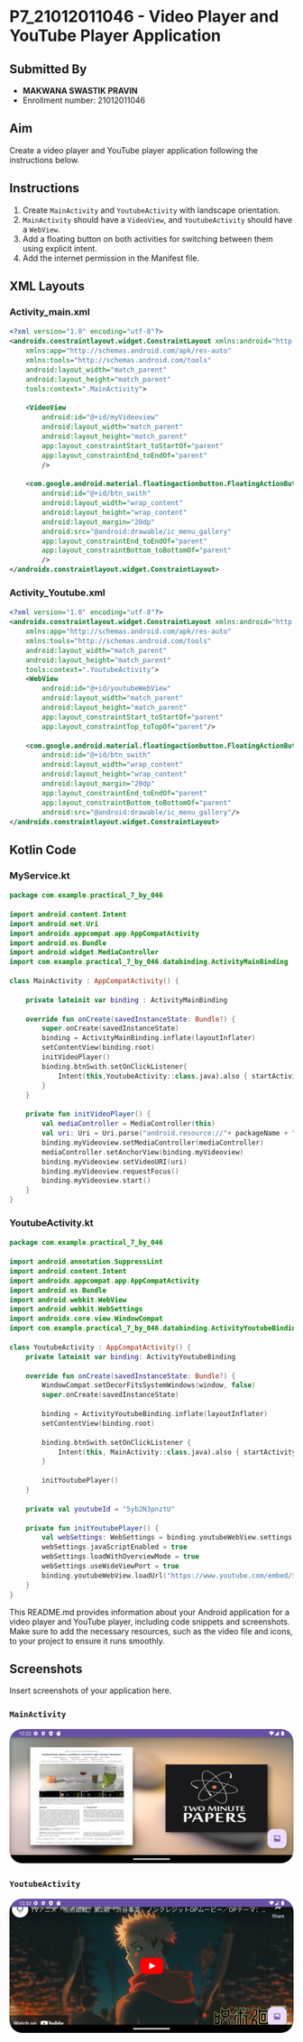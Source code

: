 # P7_21012011046 - Video Player and YouTube Player Application

## Submitted By
- **MAKWANA SWASTIK PRAVIN**
- Enrollment number: 21012011046

## Aim
Create a video player and YouTube player application following the instructions below.

## Instructions
1. Create `MainActivity` and `YoutubeActivity` with landscape orientation.
2. `MainActivity` should have a `VideoView`, and `YoutubeActivity` should have a `WebView`.
3. Add a floating button on both activities for switching between them using explicit intent.
4. Add the internet permission in the Manifest file.

## XML Layouts
### Activity_main.xml
```xml
<?xml version="1.0" encoding="utf-8"?>
<androidx.constraintlayout.widget.ConstraintLayout xmlns:android="http://schemas.android.com/apk/res/android"
    xmlns:app="http://schemas.android.com/apk/res-auto"
    xmlns:tools="http://schemas.android.com/tools"
    android:layout_width="match_parent"
    android:layout_height="match_parent"
    tools:context=".MainActivity">

    <VideoView
        android:id="@+id/myVideoview"
        android:layout_width="match_parent"
        android:layout_height="match_parent"
        app:layout_constraintStart_toStartOf="parent"
        app:layout_constraintEnd_toEndOf="parent"
        />

    <com.google.android.material.floatingactionbutton.FloatingActionButton
        android:id="@+id/btn_swith"
        android:layout_width="wrap_content"
        android:layout_height="wrap_content"
        android:layout_margin="20dp"
        android:src="@android:drawable/ic_menu_gallery"
        app:layout_constraintEnd_toEndOf="parent"
        app:layout_constraintBottom_toBottomOf="parent"
        />
</androidx.constraintlayout.widget.ConstraintLayout>
```

### Activity_Youtube.xml
```xml
<?xml version="1.0" encoding="utf-8"?>
<androidx.constraintlayout.widget.ConstraintLayout xmlns:android="http://schemas.android.com/apk/res/android"
    xmlns:app="http://schemas.android.com/apk/res-auto"
    xmlns:tools="http://schemas.android.com/tools"
    android:layout_width="match_parent"
    android:layout_height="match_parent"
    tools:context=".YoutubeActivity">
    <WebView
        android:id="@+id/youtubeWebView"
        android:layout_width="match_parent"
        android:layout_height="match_parent"
        app:layout_constraintStart_toStartOf="parent"
        app:layout_constraintTop_toTopOf="parent"/>

    <com.google.android.material.floatingactionbutton.FloatingActionButton
        android:id="@+id/btn_swith"
        android:layout_width="wrap_content"
        android:layout_height="wrap_content"
        android:layout_margin="20dp"
        app:layout_constraintEnd_toEndOf="parent"
        app:layout_constraintBottom_toBottomOf="parent"
        android:src="@android:drawable/ic_menu_gallery"/>
</androidx.constraintlayout.widget.ConstraintLayout>
```

## Kotlin Code
### MyService.kt
```kotlin
package com.example.practical_7_by_046

import android.content.Intent
import android.net.Uri
import androidx.appcompat.app.AppCompatActivity
import android.os.Bundle
import android.widget.MediaController
import com.example.practical_7_by_046.databinding.ActivityMainBinding

class MainActivity : AppCompatActivity() {

    private lateinit var binding : ActivityMainBinding

    override fun onCreate(savedInstanceState: Bundle?) {
        super.onCreate(savedInstanceState)
        binding = ActivityMainBinding.inflate(layoutInflater)
        setContentView(binding.root)
        initVideoPlayer()
        binding.btnSwith.setOnClickListener{
            Intent(this,YoutubeActivity::class.java).also { startActivity(it) }
        }
    }

    private fun initVideoPlayer() {
        val mediaController = MediaController(this)
        val uri: Uri = Uri.parse("android.resource://"+ packageName + "/" + R.raw.thestoryoflight)
        binding.myVideoview.setMediaController(mediaController)
        mediaController.setAnchorView(binding.myVideoview)
        binding.myVideoview.setVideoURI(uri)
        binding.myVideoview.requestFocus()
        binding.myVideoview.start()
    }
}
```

### YoutubeActivity.kt
```kotlin
package com.example.practical_7_by_046

import android.annotation.SuppressLint
import android.content.Intent
import androidx.appcompat.app.AppCompatActivity
import android.os.Bundle
import android.webkit.WebView
import android.webkit.WebSettings
import androidx.core.view.WindowCompat
import com.example.practical_7_by_046.databinding.ActivityYoutubeBinding

class YoutubeActivity : AppCompatActivity() {
    private lateinit var binding: ActivityYoutubeBinding

    override fun onCreate(savedInstanceState: Bundle?) {
        WindowCompat.setDecorFitsSystemWindows(window, false)
        super.onCreate(savedInstanceState)

        binding = ActivityYoutubeBinding.inflate(layoutInflater)
        setContentView(binding.root)

        binding.btnSwith.setOnClickListener {
            Intent(this, MainActivity::class.java).also { startActivity(it) }
        }

        initYoutubePlayer()
    }

    private val youtubeId = "5yb2N3pnztU"

    private fun initYoutubePlayer() {
        val webSettings: WebSettings = binding.youtubeWebView.settings
        webSettings.javaScriptEnabled = true
        webSettings.loadWithOverviewMode = true
        webSettings.useWideViewPort = true
        binding.youtubeWebView.loadUrl("https://www.youtube.com/embed/$youtubeId")
    }
}
```

This README.md provides information about your Android application for a video player and YouTube player, including code snippets and screenshots. Make sure to add the necessary resources, such as the video file and icons, to your project to ensure it runs smoothly.
## Screenshots
Insert screenshots of your application here.

### `MainActivity`
![MainActivity Screenshot](s1.png)

### `YoutubeActivity`
![YoutubeActivity Screenshot](s2.png)
